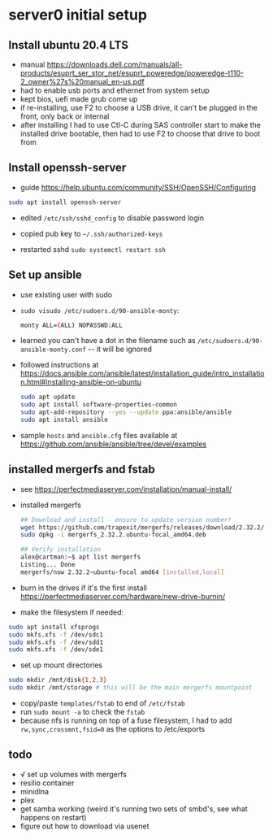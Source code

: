 # server0 initial setup

## Install ubuntu 20.4 LTS

- manual <https://downloads.dell.com/manuals/all-products/esuprt_ser_stor_net/esuprt_poweredge/poweredge-t110-2_owner%27s%20manual_en-us.pdf>
- had to enable usb ports and ethernet from system setup
- kept bios, uefi made grub come up
- if re-installing, use F2 to choose a USB drive, it can't be plugged in the front, only back or internal
- after installing I had to use Ctl-C during SAS controller start to make the installed drive bootable, then had to use F2 to choose that drive to boot from

## Install openssh-server
- guide <https://help.ubuntu.com/community/SSH/OpenSSH/Configuring>

```bash
sudo apt install openssh-server
```

- edited `/etc/ssh/sshd_config` to disable password login

- copied pub key to `~/.ssh/authorized-keys`
- restarted sshd `sudo systemctl restart ssh`

## Set up ansible

- use existing user with sudo
- `sudo visudo /etc/sudoers.d/90-ansible-monty`:

    ```bash
    monty ALL=(ALL) NOPASSWD:ALL
    ```

- learned you can't have a dot in the filename such as `/etc/sudoers.d/90-ansible-monty.conf` -- it will be ignored
- followed instructions at <https://docs.ansible.com/ansible/latest/installation_guide/intro_installation.html#installing-ansible-on-ubuntu>

    ```bash
    sudo apt update
    sudo apt install software-properties-common
    sudo apt-add-repository --yes --update ppa:ansible/ansible
    sudo apt install ansible
    ```

- sample `hosts` and `ansible.cfg` files available at <https://github.com/ansible/ansible/tree/devel/examples>

## installed mergerfs and fstab

- see <https://perfectmediaserver.com/installation/manual-install/>
- installed mergerfs

    ```bash
    ## Download and install - ensure to update version number!
    wget https://github.com/trapexit/mergerfs/releases/download/2.32.2/mergerfs_2.32.2.ubuntu-focal_amd64.deb
    sudo dpkg -i mergerfs_2.32.2.ubuntu-focal_amd64.deb

    ## Verify installation
    alex@cartman:~$ apt list mergerfs
    Listing... Done
    mergerfs/now 2.32.2~ubuntu-focal amd64 [installed,local]
    ```

- burn in the drives if it's the first install <https://perfectmediaserver.com/hardware/new-drive-burnin/>
- make the filesystem if needed:

```bash
sudo apt install xfsprogs
sudo mkfs.xfs -f /dev/sdc1
sudo mkfs.xfs -f /dev/sdd1
sudo mkfs.xfs -f /dev/sde1
```

- set up mount directories

```bash
sudo mkdir /mnt/disk{1,2,3}
sudo mkdir /mnt/storage # this will be the main mergerfs mountpoint
```

- copy/paste `templates/fstab` to end of `/etc/fstab`
- run `sudo mount -a` to check the `fstab`
- because nfs is running on top of a fuse filesystem, I had to add `rw,sync,crossmnt,fsid=0` as the options to /etc/exports

## todo

- √ set up volumes with mergerfs
- resilio container
- minidlna
- plex
- get samba working (weird it's running two sets of smbd's, see what happens on restart)
- figure out how to download via usenet
